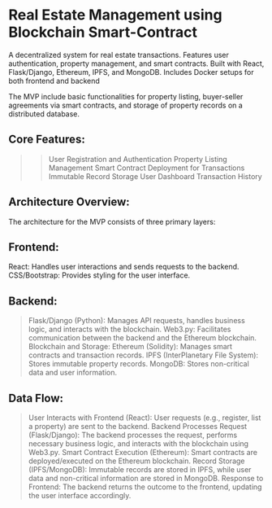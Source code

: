 # Real Estate Management using Blockchain Smart-Contract
A decentralized system for real estate transactions. Features user authentication, property management, and smart contracts. Built with React, Flask/Django, Ethereum, IPFS, and MongoDB. Includes Docker setups for both frontend and backend

The MVP include basic functionalities for property listing, buyer-seller agreements via smart contracts, and storage of property records on a distributed database.
## Core Features:
>> User Registration and Authentication
>> Property Listing Management
>> Smart Contract Deployment for Transactions
>> Immutable Record Storage
>> User Dashboard
>> Transaction History

## Architecture Overview:
The architecture for the MVP consists of three primary layers:
## Frontend:
React: Handles user interactions and sends requests to the backend.
CSS/Bootstrap: Provides styling for the user interface.
## Backend:
> Flask/Django (Python): Manages API requests, handles business logic, and interacts with the blockchain.
> Web3.py: Facilitates communication between the backend and the Ethereum blockchain.
> Blockchain and Storage:
> Ethereum (Solidity): Manages smart contracts and transaction records.
> IPFS (InterPlanetary File System): Stores immutable property records.
> MongoDB: Stores non-critical data and user information.

## Data Flow:
> User Interacts with Frontend (React): User requests (e.g., register, list a property) are sent to the backend.
> Backend Processes Request (Flask/Django): The backend processes the request, performs necessary business logic, and interacts with the blockchain using Web3.py.
> Smart Contract Execution (Ethereum): Smart contracts are deployed/executed on the Ethereum blockchain.
> Record Storage (IPFS/MongoDB): Immutable records are stored in IPFS, while user data and non-critical information are stored in MongoDB.
> Response to Frontend: The backend returns the outcome to the frontend, updating the user interface accordingly.
